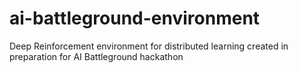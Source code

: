 # ai-battleground-environment
Deep Reinforcement environment for distributed learning created in preparation for AI Battleground hackathon
